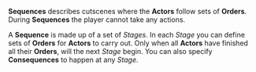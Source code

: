 **Sequences** describes cutscenes where the **Actors** follow sets of **Orders**. During **Sequences** the player cannot take any actions.

A **Sequence** is made up of a set of *Stages*. In each *Stage* you can define sets of **Orders** for **Actors** to carry out. Only when all **Actors** have finished all their **Orders**, will the next *Stage* begin. You can also specify **Consequences** to happen at any *Stage*.